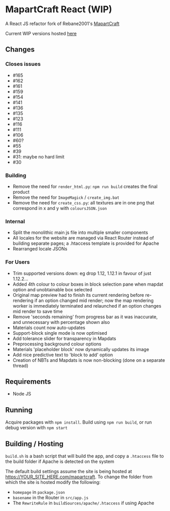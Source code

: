 # MapartCraft React (WIP)

A React JS refactor fork of Rebane2001's [MapartCraft](https://github.com/rebane2001/mapartcraft)

Current WIP versions hosted [here](https://area51.selfadjointoperator.com/mapartcraft/)

## Changes

### Closes issues

- #165
- #162
- #161
- #159
- #154
- #141
- #136
- #135
- #123
- #116
- #111
- #106
- #60?
- #55
- #39
- #31: maybe no hard limit
- #30

### Building

- Remove the need for `render_html.py`: `npm run build` creates the final product
- Remove the need for `ImageMagick` / `create_img.bat`
- Remove the need for `create_css.py`: all textures are in one png that correspond in x and y with `coloursJSON.json`

### Internal

- Split the monolithic main js file into multiple smaller components
- All locales for the website are managed via React Router instead of building separate pages; a .htaccess template is provided for Apache
- Rearranged locale JSONs

### For Users

- Trim supported versions down: eg drop 1.12, 1.12.1 in favour of just 1.12.2...
- Added 4th colour to colour boxes in block selection pane when mapdat option and unobtainable box selected
- Original map preview had to finish its current rendering before re-rendering if an option changed mid render; now the map rendering worker is immediately terminated and relaunched if an option changes mid render to save time
- Remove 'seconds remaining' from progress bar as it was inaccurate, and unnecessary with percentage shown also
- Materials count now auto-updates
- Support-block single mode is now optimised
- Add tolerance slider for transparency in Mapdats
- Preprocessing background colour options
- Materials 'placeholder block' now dynamically updates its image
- Add nice predictive text to 'block to add' option
- Creation of NBTs and Mapdats is now non-blocking (done on a separate thread)

## Requirements

- Node JS

## Running

Acquire packages with `npm install`. Build using `npm run build`, or run debug version with `npm start`

## Building / Hosting

`build.sh` is a bash script that will build the app, and copy a `.htaccess` file to the build folder if Apache is detected on the system

The default build settings assume the site is being hosted at https://YOUR_SITE_HERE.com/mapartcraft. To change the folder from which the site is hosted modify the following:

- `homepage` in `package.json`
- `basename` in the Router in `src/app.js`
- The `RewriteRule` in `buildSources/apache/.htaccess` if using Apache
